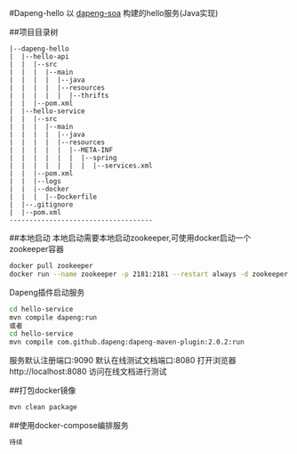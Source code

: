 #Dapeng-hello
以 [dapeng-soa](https://github.com/dapeng-soa/dapeng-soa) 构建的hello服务(Java实现)

##项目目录树
```
|--dapeng-hello
|  |--hello-api
|  |  |--src
|  |  |  |--main
|  |  |  |  |--java
|  |  |  |  |--resources
|  |  |  |  |  |--thrifts
|  |  |--pom.xml
|  |--hello-service
|  |  |--src
|  |  |  |--main
|  |  |  |  |--java
|  |  |  |  |--resources
|  |  |  |  |  |--META-INF
|  |  |  |  |  |  |--spring
|  |  |  |  |  |  |  |--services.xml
|  |  |--pom.xml
|  |  |--logs
|  |  |--docker
|  |  |  |--Dockerfile
|  |--.gitignore
|  |--pom.xml
------------------------------------
```

##本地启动
本地启动需要本地启动zookeeper,可使用docker启动一个zookeeper容器
```bash
docker pull zookeeper
docker run --name zookeeper -p 2181:2181 --restart always -d zookeeper
```
Dapeng插件启动服务

```bash
cd hello-service
mvn compile dapeng:run
或者
cd hello-service
mvn compile com.github.dapeng:dapeng-maven-plugin:2.0.2:run
```
服务默认注册端口:9090
默认在线测试文档端口:8080
打开浏览器 http://localhost:8080 访问在线文档进行测试

##打包docker镜像

```bash
mvn clean package
```

##使用docker-compose编排服务

```bash
待续
```







